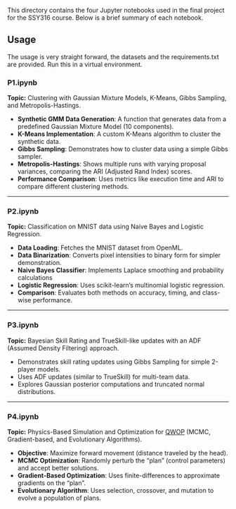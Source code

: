 This directory contains the four Jupyter notebooks used in the final project for the SSY316 course. Below is a brief summary of each notebook. 

## Usage

The usage is very straight forward, the datasets and the requirements.txt are provided. Run this in a virtual environment. 

### P1.ipynb 

**Topic:** Clustering with Gaussian Mixture Models, K-Means, Gibbs Sampling, and Metropolis-Hastings. 

- **Synthetic GMM Data Generation**: A function that generates data from a predefined Gaussian Mixture Model (10 components). 
- **K-Means Implementation**: A custom K-Means algorithm to cluster the synthetic data. 
- **Gibbs Sampling**: Demonstrates how to cluster data using a simple Gibbs sampler. 
- **Metropolis-Hastings**: Shows multiple runs with varying proposal variances, comparing the ARI (Adjusted Rand Index) scores. 
- **Performance Comparison**: Uses metrics like execution time and ARI to compare different clustering methods. 

--- 

### P2.ipynb 

**Topic:** Classification on MNIST data using Naive Bayes and Logistic Regression. 

- **Data Loading**: Fetches the MNIST dataset from OpenML. 
- **Data Binarization**: Converts pixel intensities to binary form for simpler demonstration. 
- **Naive Bayes Classifier**: Implements Laplace smoothing and probability calculations 
- **Logistic Regression**: Uses scikit-learn’s multinomial logistic regression. 
- **Comparison**: Evaluates both methods on accuracy, timing, and class-wise performance. 

--- 

### P3.ipynb 

**Topic:** Bayesian Skill Rating and TrueSkill-like updates with an ADF (Assumed Density Filtering) approach. 

- Demonstrates skill rating updates using Gibbs Sampling for simple 2-player models. 
- Uses ADF updates (similar to TrueSkill) for multi-team data. 
- Explores Gaussian posterior computations and truncated normal distributions. 

--- 

### P4.ipynb 

**Topic:** Physics-Based Simulation and Optimization for [QWOP](https://www.foddy.net/Athletics.html) (MCMC, Gradient-based, and Evolutionary Algorithms). 

- **Objective**: Maximize forward movement (distance traveled by the head). 
- **MCMC Optimization**: Randomly perturb the “plan” (control parameters) and accept better solutions. 
- **Gradient-Based Optimization**: Uses finite-differences to approximate gradients on the “plan”. 
- **Evolutionary Algorithm**: Uses selection, crossover, and mutation to evolve a population of plans. 
